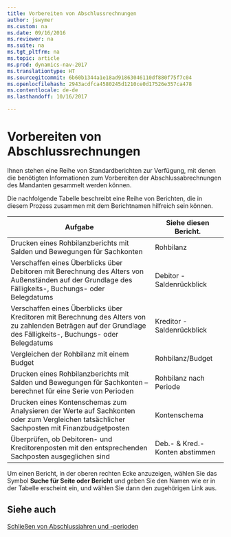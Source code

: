 ```yaml
---
title: Vorbereiten von Abschlussrechnungen
author: jswymer
ms.custom: na
ms.date: 09/16/2016
ms.reviewer: na
ms.suite: na
ms.tgt_pltfrm: na
ms.topic: article
ms.prod: dynamics-nav-2017
ms.translationtype: HT
ms.sourcegitcommit: 6b60b1344a1e18ad91863046110df880f75f7c04
ms.openlocfilehash: 2943acdfca4580245d1210ce0d17526e357ca478
ms.contentlocale: de-de
ms.lasthandoff: 10/16/2017

---
```

# <a name="prepare-closing-statements"></a>Vorbereiten von Abschlussrechnungen
Ihnen stehen eine Reihe von Standardberichten zur Verfügung, mit denen die benötigten Informationen zum Vorbereiten der Abschlussabrechnungen des Mandanten gesammelt werden können.

Die nachfolgende Tabelle beschreibt eine Reihe von Berichten, die in diesem Prozess zusammen mit dem Berichtnamen hilfreich sein können.


|Aufgabe     |Siehe diesen Bericht.       |
|-------|----------------------|
|Drucken eines Rohbilanzberichts mit Salden und Bewegungen für Sachkonten|Rohbilanz|
|Verschaffen eines Überblicks über Debitoren mit Berechnung des Alters von Außenständen auf der Grundlage des Fälligkeits-, Buchungs- oder Belegdatums|Debitor - Saldenrückblick|
|Verschaffen eines Überblicks über Kreditoren mit Berechnung des Alters von zu zahlenden Beträgen auf der Grundlage des Fälligkeits-, Buchungs- oder Belegdatums|Kreditor - Saldenrückblick|
|Vergleichen der Rohbilanz mit einem Budget|Rohbilanz/Budget|
|Drucken eines Rohbilanzberichts mit Salden und Bewegungen für Sachkonten – berechnet für eine Serie von Perioden|Rohbilanz nach Periode|
|Drucken eines Kontenschemas zum Analysieren der Werte auf Sachkonten oder zum Vergleichen tatsächlicher Sachposten mit Finanzbudgetposten|Kontenschema|
|Überprüfen, ob Debitoren- und Kreditorenposten mit den entsprechenden Sachposten ausgeglichen sind|Deb.- & Kred.-Konten abstimmen|
Um einen Bericht, in der oberen rechten Ecke anzuzeigen, wählen Sie das Symbol **Suche für Seite oder Bericht** und geben Sie den Namen wie er in der Tabelle erscheint ein, und wählen Sie dann den zugehörigen Link aus.
## <a name="see-also"></a>Siehe auch
[Schließen von Abschlussjahren und -perioden](year-close-years-periods.md)

